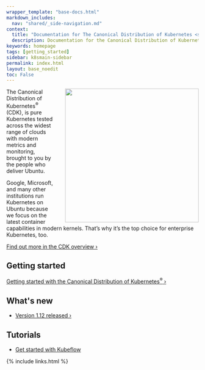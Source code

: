 ```yaml
---
wrapper_template: "base-docs.html"
markdown_includes:
  nav: "shared/_side-navigation.md"
context:
  title: "Documentation for The Canonical Distribution of Kubernetes <sup>&reg;</sup>"
  description: Documentation for the Canonical Distribution of Kubernetes.
keywords: homepage
tags: [getting_started]
sidebar: k8smain-sidebar
permalink: index.html
layout: base_noedit
toc: False
---
```


<img src="https://assets.ubuntu.com/v1/afc9346f-k8s-bundle.svg" alt="" width="350" height="350" style="float:right; margin-left: 2rem; border: 0">

The Canonical Distribution of Kubernetes<sup>&reg;</sup> (CDK), is pure Kubernetes tested across the widest range of clouds with modern metrics and monitoring, brought to you by the people who deliver Ubuntu.

Google, Microsoft, and many other institutions run Kubernetes on Ubuntu because we focus on the latest container capabilities in modern kernels. That’s why it’s the top choice for enterprise Kubernetes, too.

[Find out more in the CDK overview&nbsp;&rsaquo;](../overview)

## Getting started

[Getting started with the Canonical Distribution of Kubernetes<sup>&reg;</sup>&nbsp;&rsaquo;](../quickstart)

## What's new

- [Version 1.12 released&nbsp;&rsaquo;](../news)

## Tutorials

- [Get started with Kubeflow](https://tutorials.ubuntu.com/tutorial/get-started-kubeflow#0)

<img src="https://assets.ubuntu.com/v1/843c77b6-juju-at-a-glace.svg" style="float:right; margin-left: 2rem; border: 0" alt="">

{% include links.html %}
